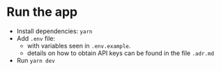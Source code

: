 # Run the app
- Install dependencies: `yarn`
- Add `.env` file: 
  - with variables seen in `.env.example`.
  - details on how to obtain API keys can be found in the file `.adr.md`
- Run `yarn dev`